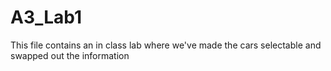 # A3_Lab1
This file contains an in class lab where we've made the cars selectable and swapped out the information
